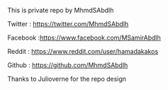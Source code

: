 This is private repo by MhmdSAbdlh

Twitter : https://twitter.com/MhmdSAbdlh

Facebook :https://www.facebook.com/MSamirAbdlh

Reddit : https://www.reddit.com/user/hamadakakos

Github : https://github.com/MhmdSAbdlh

Thanks to Julioverne for the repo design
